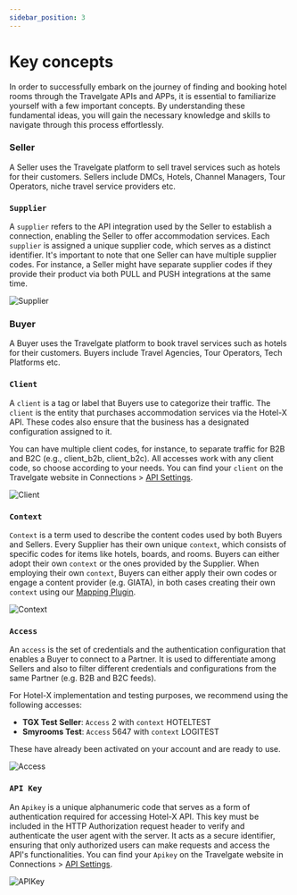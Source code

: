 ```yaml
---
sidebar_position: 3
---
```


# Key concepts

In order to successfully embark on the journey of finding and booking hotel rooms through the Travelgate APIs and APPs, it is essential to familiarize yourself with a few important concepts. By understanding these fundamental ideas, you will gain the necessary knowledge and skills to navigate through this process effortlessly.

### Seller
A Seller uses the Travelgate platform to sell travel services such as hotels for their customers. Sellers include DMCs, Hotels, Channel Managers, Tour Operators, niche travel service providers etc.

### `Supplier`
A `supplier` refers to the API integration used by the Seller to establish a connection, enabling the Seller to offer accommodation services. Each `supplier` is assigned a unique supplier code, which serves as a distinct identifier. It's important to note that one Seller can have multiple supplier codes. For instance, a Seller might have separate supplier codes if they provide their product via both PULL and PUSH integrations at the same time.

![Supplier](https://storage.travelgate.com/docs/Supplier.png)


### Buyer
A Buyer uses the Travelgate platform to book travel services such as hotels for their customers. Buyers include Travel Agencies, Tour Operators, Tech Platforms etc.

### `Client`
A `client` is a tag or label that Buyers use to categorize their traffic. The `client` is the entity that purchases accommodation services via the Hotel-X API. These codes also ensure that the business has a designated configuration assigned to it.

You can have multiple client codes, for instance, to separate traffic for B2B and B2C (e.g., client_b2b, client_b2c). All accesses work with any client code, so choose according to your needs. You can find your `client` on the Travelgate website in Connections > [API Settings](https://app.travelgatex.com/connections/settings).

![Client](https://storage.travelgate.com/docs/Client.png)


### `Context`
`Context` is a term used to describe the content codes used by both Buyers and Sellers. Every Supplier has their own unique `context`, which consists of specific codes for items like hotels, boards, and rooms. Buyers can either adopt their own `context` or the ones provided by the Supplier. When employing their own `context`, Buyers can either apply their own codes or engage a content provider (e.g. GIATA), in both cases creating their own `context` using our [Mapping Plugin](../apis/for-buyers/hotel-x-pull-buyers-api/plugins/mapping.mdx).

![Context](https://storage.travelgate.com/docs/Context.png)


### `Access`
An `access` is the set of credentials and the authentication configuration that enables a Buyer to connect to a Partner. It is used to differentiate among Sellers and also to filter different credentials and configurations from the same Partner (e.g. B2B and B2C feeds). 

For Hotel-X implementation and testing purposes, we recommend using the following 
accesses:

* **TGX Test Seller**: `Access` 2 with `context` HOTELTEST
* **Smyrooms Test**: `Access` 5647 with `context` LOGITEST

These have already been activated on your account and are ready to use.

![Access](https://storage.travelgate.com/docs/Access.png)


### `API Key`

An `Apikey` is a unique alphanumeric code that serves as a form of authentication required for accessing Hotel-X API. This key must be included in the HTTP Authorization request header to verify and authenticate the user agent with the server. It acts as a secure identifier, ensuring that only authorized users can make requests and access the API's functionalities. You can find your `Apikey` on the Travelgate website in Connections > [API Settings](https://app.travelgatex.com/connections/settings).

![APIKey](https://storage.travelgate.com/docs/APIKey.png)
